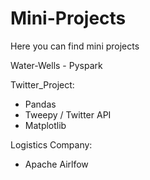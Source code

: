 # Mini-Projects
Here you can find mini projects


Water-Wells - Pyspark

Twitter_Project: 
  - Pandas
  - Tweepy / Twitter API
  - Matplotlib

Logistics Company:
  - Apache Airlfow

